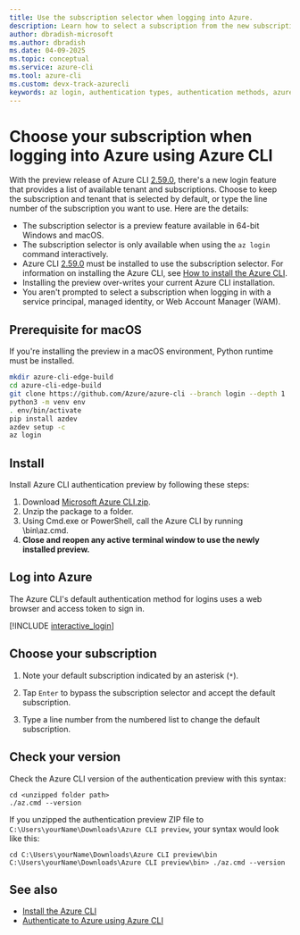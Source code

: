 ```yaml
---
title: Use the subscription selector when logging into Azure.
description: Learn how to select a subscription from the new subscription selector available with the `az login` command.
author: dbradish-microsoft
ms.author: dbradish
ms.date: 04-09-2025
ms.topic: conceptual
ms.service: azure-cli
ms.tool: azure-cli
ms.custom: devx-track-azurecli
keywords: az login, authentication types, authentication methods, azure, cli login, az login powershell, cli login, sign in, azure cli  
---
```


# Choose your subscription when logging into Azure using Azure CLI

With the preview release of Azure CLI [2.59.0](./release-notes-azure-cli#april-02-2024), there's a new login feature that provides a list of available tenant and subscriptions. Choose to keep the subscription and tenant that is selected by default, or type the line number of the subscription you want to use. Here are the details:

* The subscription selector is a preview feature available in 64-bit Windows and macOS.
* The subscription selector is only available when using the `az login` command interactively.
* Azure CLI [2.59.0](./release-notes-azure-cli#april-02-2024) must be installed to use the subscription selector. For information on installing the Azure CLI, see [How to install the Azure CLI](./install-azure-cli.md).
* Installing the preview over-writes your current Azure CLI installation.
* You aren't prompted to select a subscription when logging in with a service principal, managed identity, or Web Account Manager (WAM).

## Prerequisite for macOS

If you're installing the preview in a macOS environment, Python runtime must be installed.

```bash
mkdir azure-cli-edge-build 
cd azure-cli-edge-build 
git clone https://github.com/Azure/azure-cli --branch login --depth 1 
python3 -m venv env 
. env/bin/activate 
pip install azdev 
azdev setup -c 
az login 
```

## Install

Install Azure CLI authentication preview by following these steps:

1. Download [Microsoft Azure CLI.zip](https://aka.ms/AApydwn).
1. Unzip the package to a folder.
1. Using Cmd.exe or PowerShell, call the Azure CLI by running <unzipped folder path>\bin\az.cmd.
1. **Close and reopen any active terminal window to use the newly installed preview.**

## Log into Azure

The Azure CLI's default authentication method for logins uses a web browser and access token to sign in.

[!INCLUDE [interactive_login](includes/interactive-login.md)]

## Choose your subscription

1. Note your default subscription indicated by an asterisk (`*`).

1. Tap `Enter` to bypass the subscription selector and accept the default subscription.
1. Type a line number from the numbered list to change the default subscription.

## Check your version

Check the Azure CLI version of the authentication preview with this syntax:

```azurecli
cd <unzipped folder path>
./az.cmd --version
```

If you unzipped the authentication preview ZIP file to `C:\Users\yourName\Downloads\Azure CLI preview`, your syntax would look like this:

```azurecli
cd C:\Users\yourName\Downloads\Azure CLI preview\bin
C:\Users\yourName\Downloads\Azure CLI preview\bin> ./az.cmd --version
```

## See also

* [Install the Azure CLI](./install-azure-cli.md)
* [Authenticate to Azure using Azure CLI](./authenticate-azure-cli.md)
